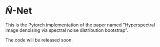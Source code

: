 # $\hat{N}$-Net
This is the Pytorch implementation of the paper named "Hyperspectral image denoising via spectral noise distribution bootstrap".

The code will be released soon.

